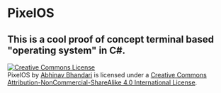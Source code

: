 # PixelOS
This is a cool proof of concept terminal based "operating system" in C#.
---
<a rel="license" href="http://creativecommons.org/licenses/by-nc-sa/4.0/"><img alt="Creative Commons License" style="border-width:0" src="https://i.creativecommons.org/l/by-nc-sa/4.0/88x31.png" /></a><br /><span xmlns:dct="http://purl.org/dc/terms/" property="dct:title">PixelOS</span> by <a xmlns:cc="http://creativecommons.org/ns#" href="https://github.com/PixelZerg" property="cc:attributionName" rel="cc:attributionURL">Abhinav Bhandari</a> is licensed under a <a rel="license" href="http://creativecommons.org/licenses/by-nc-sa/4.0/">Creative Commons Attribution-NonCommercial-ShareAlike 4.0 International License</a>.
